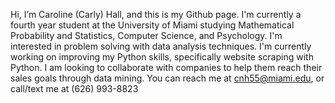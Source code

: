 Hi, I’m Caroline (Carly) Hall, and this is my Github page. I'm currently a fourth year student at the University of Miami studying Mathematical Probability and Statistics, Computer Science, and Psychology. I'm interested in problem solving with data analysis techniques. 
I'm currently working on improving my Python skills, specifically website scraping with Python.
I am looking to collaborate with companies to help them reach their sales goals through data mining.
You can reach me at cnh55@miami.edu, or call/text me at (626) 993-8823

<!---
carlyhall4/carlyhall4 is a ✨ special ✨ repository because its `README.md` (this file) appears on your GitHub profile.
You can click the Preview link to take a look at your changes.
--->
